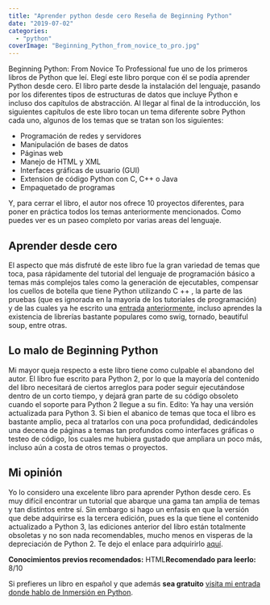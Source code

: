 ```yaml
---
title: "Aprender python desde cero Reseña de Beginning Python"
date: "2019-07-02"
categories: 
  - "python"
coverImage: "Beginning_Python_from_novice_to_pro.jpg"
---
```


Beginning Python: From Novice To Professional fue uno de los primeros libros de Python que leí. Elegí este libro porque con él se podía aprender Python desde cero. El libro parte desde la instalación del lenguaje, pasando por los diferentes tipos de estructuras de datos que incluye Python e incluso dos capítulos de abstracción. Al llegar al final de la introducción, los siguientes capítulos de este libro tocan un tema diferente sobre Python cada uno, algunos de los temas que se tratan son los siguientes:

- Programación de redes y servidores
- Manipulación de bases de datos
- Páginas web
- Manejo de HTML y XML
- Interfaces gráficas de usuario (GUI)
- Extension de código Python con C, C++ o Java
- Empaquetado de programas

Y, para cerrar el libro, el autor nos ofrece 10 proyectos diferentes, para poner en práctica todos los temas anteriormente mencionados. Como puedes ver es un paseo completo por varias areas del lenguaje.

## Aprender desde cero

El aspecto que más disfruté de este libro fue la gran variedad de temas que toca, pasa rápidamente del tutorial del lenguaje de programación básico a temas más complejos tales como la generación de ejecutables, compensar los cuellos de botella que tiene Python utilizando C ++ , la parte de las pruebas (que es ignorada en la mayoría de los tutoriales de programación) y de las cuales ya he escrito una [entrada](https://coffeebytes.dev/por-que-deberias-incorporar-tests-a-tu-codigo/) [anteriormente](https://coffeebytes.dev/unittest-python-valen-la-pena-los-tests-en-python/), incluso aprendes la existencia de librerías bastante populares como swig, tornado, beautiful soup, entre otras.

## Lo malo de Beginning Python

Mi mayor queja respecto a este libro tiene como culpable el abandono del autor. El libro fue escrito para Python 2, por lo que la mayoría del contenido del libro necesitará de ciertos arreglos para poder seguir ejecutándose dentro de un corto tiempo, y dejará gran parte de su código obsoleto cuando el soporte para Python 2 llegue a su fin. Edito: Ya hay una versión actualizada para Python 3. Si bien el abanico de temas que toca el libro es bastante amplio, peca al tratarlos con una poca profundidad, dedicándoles una decena de páginas a temas tan profundos como interfaces gráficas o testeo de código, los cuales me hubiera gustado que ampliara un poco más, incluso aún a costa de otros temas o proyectos.

## Mi opinión

Yo lo considero una excelente libro para aprender Python desde cero. Es muy difícil encontrar un tutorial que abarque una gama tan amplia de temas y tan distintos entre sí. Sin embargo si hago un enfasis en que la versión que debe adquirirse es la tercera edición, pues es la que tiene el contenido actualizado a Python 3, las ediciones anterior del libro están totalmente obsoletas y no son nada recomendables, mucho menos en visperas de la depreciación de Python 2. Te dejo el enlace para adquirirlo [aquí](https://www.amazon.com.mx/Beginning-Python-Magnus-Hetland-PH-D/dp/1484200292/ref=sr_1_1?__mk_es_MX=%C3%85M%C3%85%C5%BD%C3%95%C3%91&keywords=beginning+python&qid=1564984391&s=gateway&sr=8-1).

****Conocimientos previos recomendados:**** HTML******Recomendado para leerlo:****** 8/10

Si prefieres un libro en español y que además **sea gratuito** [visita mi entrada donde hablo de Inmersión en Python](https://coffeebytes.dev/ya-conoces-este-libro-gratuito-de-python-3-en-espanol/).
